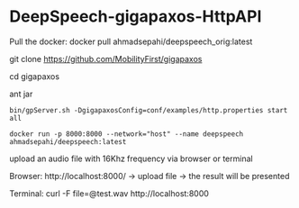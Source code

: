 # DeepSpeech-gigapaxos-HttpAPI

Pull the docker: docker pull ahmadsepahi/deepspeech_orig:latest

git clone https://github.com/MobilityFirst/gigapaxos

cd gigapaxos

ant jar

```
bin/gpServer.sh -DgigapaxosConfig=conf/examples/http.properties start all
```
```
docker run -p 8000:8000 --network="host" --name deepspeech ahmadsepahi/deepspeech:latest
```

upload an audio file with 16Khz frequency via browser or terminal

Browser: http://localhost:8000/ -> upload file -> the result will be presented

Terminal: curl -F file=@test.wav http://localhost:8000
